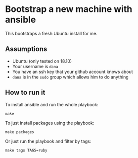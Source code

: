 # Bootstrap a new machine with ansible

This bootstraps a fresh Ubuntu install for me.

## Assumptions

- Ubuntu (only tested on 18.10)
- Your username is `dana`
- You have an ssh key that your github account knows about
- `dana` is in the `sudo` group which allows him to do anything

## How to run it

To install ansible and run the whole playbook:

`make`

To just install packages using the playbook:

`make packages`

Or just run the playbook and filter by tags:

`make tags TAGS=ruby`
